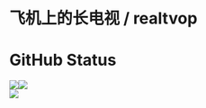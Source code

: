 # 飞机上的长电视 / realtvop


# GitHub Status


<div style="display:flex">
   <img src="https://github-readme-stats.vercel.app/api?username=realtvop&layout=compact&show_icons=true&count_private=true"/>
   <img src="https://github-readme-stats.vercel.app/api/top-langs/?username=realtvop&layout=compact&show_icons=true&count_private=true" />
</div>

<img src="https://github-readme-stats.vercel.app/api?username=Team-PhiTogether&layout=compact&show_icons=true&count_private=true"/>
